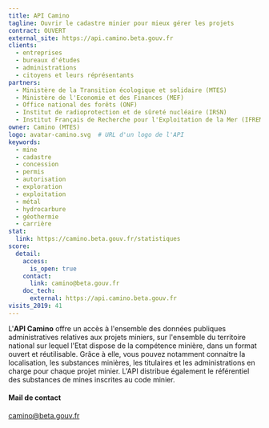 ```yaml
---
title: API Camino
tagline: Ouvrir le cadastre minier pour mieux gérer les projets
contract: OUVERT
external_site: https://api.camino.beta.gouv.fr
clients:
  - entreprises
  - bureaux d'études
  - administrations
  - citoyens et leurs réprésentants
partners:
  - Ministère de la Transition écologique et solidaire (MTES)
  - Ministère de l'Economie et des Finances (MEF)
  - Office national des forêts (ONF)
  - Institut de radioprotection et de sûreté nucléaire (IRSN)
  - Institut Français de Recherche pour l'Exploitation de la Mer (IFREMER)
owner: Camino (MTES)
logo: avatar-camino.svg  # URL d'un logo de l'API
keywords:
  - mine
  - cadastre
  - concession
  - permis
  - autorisation
  - exploration
  - exploitation
  - métal
  - hydrocarbure
  - géothermie
  - carrière
stat:
  link: https://camino.beta.gouv.fr/statistiques
score:
  detail:
    access:
      is_open: true
    contact:
      link: camino@beta.gouv.fr
    doc_tech:
      external: https://api.camino.beta.gouv.fr
visits_2019: 41
---
```


L'__API Camino__ offre un accès à l'ensemble des données publiques administratives relatives aux projets miniers, sur l'ensemble du territoire national sur lequel l'Etat dispose de la compétence minière, dans un format ouvert et réutilisable. 
Grâce à elle, vous pouvez notamment connaitre la localisation, les substances minières, les titulaires et les administrations en charge pour chaque projet minier. L'API distribue également le référentiel des substances de mines inscrites au code minier.

#### Mail de contact

camino@beta.gouv.fr
